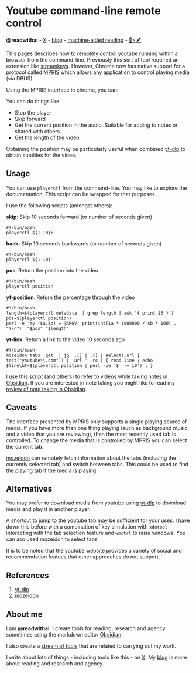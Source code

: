 # Youtube command-line remote control
**@readwithai** - [X](https://x.com/readwithai) - [blog](https://readwithai.substack.com/) - [machine-aided reading](https://www.reddit.com/r/machineAidedReading/) - [📖](https://readwithai.substack.com/p/what-is-reading-broadly-defined)[⚡️](https://readwithai.substack.com/s/technical-miscellany)[🖋️](https://readwithai.substack.com/p/note-taking-with-obsidian-much-of)

This pages describes how to remotely control youtube running within a browser from the command-line. Previously this sort of tool required an extension like [streamkeys](https://github.com/talwrii/building-streamkeys). However, Chrome now has native support for a protocol called [MPRIS](https://specifications.freedesktop.org/mpris-spec/latest/) which allows any application to control playing media (via DBUS).

Using the MPRIS interface in chrome, you can:

You can do things like:
* Stop the player
* Skip forward
* Get the current position in the audio. Suitable for adding to notes or shared with others.
* Get the length of the video

Obtaining the position may be particularly useful when combined [yt-dlp](https://github.com/yt-dlp/yt-dlp) to obtain subtitles for the video.

## Usage
You can use `playerctl` from the command-line. You may like to explore the documentation. This script can be wrapped for ther purposes.

I use the following scripts (amongst others):

**skip**: Skip 10 seconds forward (or number of seconds given)
```
#!/bin/bash
playerctl ${1-10}+
```

**back**: Skip 10 seconds backwards (or number of seconds given)
```
#!/bin/bash
playerctl ${1-10}-
```

**pos**: Return the position into the video
```
#!/bin/bash
playerctl position
```

**yt-position**: Return the percentage through the video
```
#!/bin/bash
length=$(playerctl metadata  | grep length | awk '{ print $3 }')
pos=$(playerctl position)
perl -e 'my ($a,$b) = @ARGV; print(int($a * 1000000 / $b * 100) . "%\n")' "$pos" "$length"
```

**yt-link**: Return a link to the video 10 seconds ago
```
#!/bin/bash
mozeidon tabs  get  | jq '.[] | .[] | select(.url | test("youtube\\.com")) | .url ' -rc | { read line ; echo $line\&t=$(playerctl position | perl -pe '$_ -= 10') ; }
```

I use this script (and others) to refer to videos while taking notes in [Obsidian](https://readwithai.substack.com/p/what-exactly-is-obsidian). If you are interested in note taking you might like to read my [review of note taking in Obsidian](https://readwithai.substack.com/p/note-taking-with-obsidian-much-of).

## Caveats
The interface presented by MPRIS only supports a single playing source of media. If you have more than one thing playing (such as background music and a video that you are reviewing), then the most recently used tab is controlled. To change the media that is controlled by MPRIS you can select the current tab.

[mozeidon](https://github.com/egovelox/mozeidon/) can remotely fetch information about the tabs (including the currently selected tab) and switch between tabs. This could be used to find the playing tab if the media is playing.

## Alternatives
You may prefer to download media from youtube using [yt-dlp](https://github.com/yt-dlp/yt-dlp) to download media and play it in another player.

A shortcut to jump to the youtube tab may be sufficient for your uses. I have down this before with a combination of key simulation with `xdotool` interacting with the tab selection feature and `wmctrl` to raise windows. You can aso used mozeidon to select tabs

It is to be noted that the youtube website provides a variety of social and recommendation featues that other approaches do not support.

## References
1. [yt-dlp](https://github.com/yt-dlp/yt-dlp)
2. [mozeidon](https://github.com/egovelox/mozeidon/)

## About me
I am **@readwithai**. I create tools for reading, research and agency sometimes using the markdown editor [Obsidian](https://readwithai.substack.com/p/what-exactly-is-obsidian).

I also create a [stream of tools](https://readwithai.substack.com/p/my-productivity-tools) that are related to carrying out my work.

I write about lots of things - including tools like this - on [X](https://x.com/readwithai).
My [blog](https://readwithai.substack.com/) is more about reading and research and agency.
